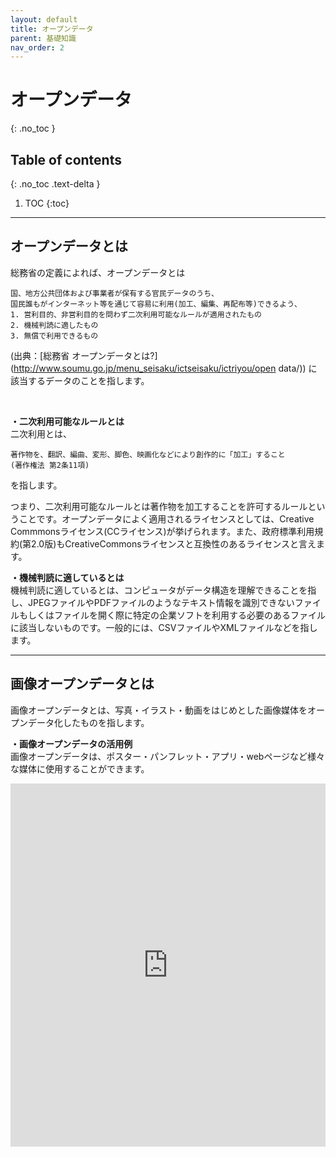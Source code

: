 ```yaml
---
layout: default
title: オープンデータ
parent: 基礎知識
nav_order: 2
---
```


# オープンデータ
  {: .no_toc }
  
## Table of contents
 {: .no_toc .text-delta }

1. TOC
 {:toc}

---

## オープンデータとは  
総務省の定義によれば、オープンデータとは　　
``` 
国、地方公共団体および事業者が保有する官民データのうち、  
国民誰もがインターネット等を通じて容易に利用(加工、編集、再配布等)できるよう、
1. 営利目的、非営利目的を問わず二次利用可能なルールが適用されたもの  
2. 機械判読に適したもの 
3. 無償で利用できるもの
```
(出典：[総務省 オープンデータとは?](http://www.soumu.go.jp/menu_seisaku/ictseisaku/ictriyou/open    data/))
に該当するデータのことを指します。

<br>

**・二次利用可能なルールとは**  
二次利用とは、  
```
著作物を、翻訳、編曲、変形、脚色、映画化などにより創作的に「加工」すること
(著作権法 第2条11項)
```
を指します。

つまり、二次利用可能なルールとは著作物を加工することを許可するルールということです。オープンデータによく適用されるライセンスとしては、Creative Commmonsライセンス(CCライセンス)が挙げられます。また、政府標準利用規約(第2.0版)もCreativeCommonsライセンスと互換性のあるライセンスと言えます。

**・機械判読に適しているとは**  
機械判読に適しているとは、コンピュータがデータ構造を理解できることを指し、JPEGファイルやPDFファイルのようなテキスト情報を識別できないファイルもしくはファイルを開く際に特定の企業ソフトを利用する必要のあるファイルに該当しないものです。一般的には、CSVファイルやXMLファイルなどを指します。

---

## 画像オープンデータとは
画像オープンデータとは、写真・イラスト・動画をはじめとした画像媒体をオープンデータ化したものを指します。
<br>

**・画像オープンデータの活用例**   
画像オープンデータは、ポスター・パンフレット・アプリ・webページなど様々な媒体に使用することができます。


<iframe src="https://docs.google.com/forms/d/e/1FAIpQLSfYRlbzcxi2kyAdq5LNzVtQTK8-mR661j1afK7OLNjmCR_Lgw/viewform?embedded=true" width="100%" height="581" frameborder="0" marginheight="0" marginwidth="0">読み込んでいます…</iframe>
